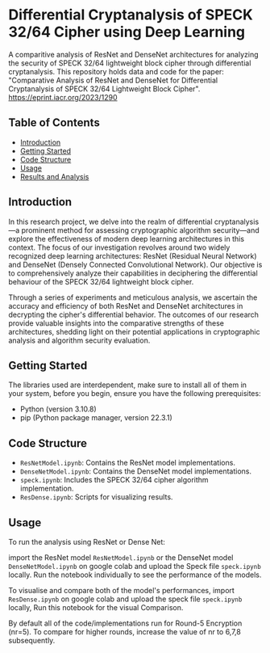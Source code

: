 # Differential Cryptanalysis of SPECK 32/64 Cipher using Deep Learning

A comparitive analysis of ResNet and DenseNet architectures for analyzing the security of SPECK 32/64 lightweight block cipher through differential cryptanalysis. This repository holds data and code for the paper: "Comparative Analysis of ResNet and DenseNet for Differential Cryptanalysis of SPECK 32/64 Lightweight Block Cipher". https://eprint.iacr.org/2023/1290

## Table of Contents
- [Introduction](#introduction)
- [Getting Started](#getting-started)
- [Code Structure](#code-structure)
- [Usage](#usage)
- [Results and Analysis](#results-and-analysis)




## Introduction

In this research project, we delve into the realm of differential cryptanalysis—a prominent method for assessing cryptographic algorithm security—and explore the effectiveness of modern deep learning architectures in this context. The focus of our investigation revolves around two widely recognized deep learning architectures: ResNet (Residual Neural Network) and DenseNet (Densely Connected Convolutional Network). Our objective is to comprehensively analyze their capabilities in deciphering the differential behaviour of the SPECK 32/64 lightweight block cipher.

Through a series of experiments and meticulous analysis, we ascertain the accuracy and efficiency of both ResNet and DenseNet architectures in decrypting the cipher's differential behavior. The outcomes of our research provide valuable insights into the comparative strengths of these architectures, shedding light on their potential applications in cryptographic analysis and algorithm security evaluation.


## Getting Started
The libraries used are interdependent, make sure to install all of them in your system,
before you begin, ensure you have the following prerequisites:

- Python (version 3.10.8)
- pip (Python package manager, version 22.3.1)

## Code Structure
- `ResNetModel.ipynb`: Contains the ResNet model implementations.
- `DenseNetModel.ipynb`: Contains the DenseNet model implementations.
- `speck.ipynb`: Includes the SPECK 32/64 cipher algorithm implementation.
- `ResDense.ipynb`: Scripts for visualizing results.

## Usage
To run the analysis using ResNet or Dense Net:

import the ResNet model `ResNetModel.ipynb` or the DenseNet model `DenseNetModel.ipynb` on google colab and upload the Speck file `speck.ipynb` locally.
Run the notebook individually to see the performance of the models.

To visualise and compare both of the model's performances, import `ResDense.ipynb` on google colab and upload the speck file `speck.ipynb` locally, Run this notebook for the visual
Comparison.

By default all of the code/implementations run for Round-5 Encryption (nr=5). To compare for higher rounds, increase the value of nr to 6,7,8 subsequently.
